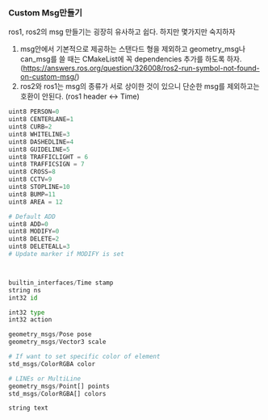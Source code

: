 ### Custom Msg만들기   
ros1, ros2의 msg 만들기는 굉장히 유사하고 쉽다. 하지만 몇가지만 숙지하자

  1. msg안에서 기본적으로 제공하는 스탠다드 형을 제외하고 geometry_msg나 can_msg를 쓸 때는 CMakeList에 꼭 dependencies 추가를 하도록 하자.
  (https://answers.ros.org/question/326008/ros2-run-symbol-not-found-on-custom-msg/)
  2. ros2와 ros1는 msg의 종류가 서로 상이한 것이 있으니 단순한 msg를 제외하고는 호환이 안된다.  (ros1 header <-> Time)  
  
  

``` python
uint8 PERSON=0
uint8 CENTERLANE=1
uint8 CURB=2
uint8 WHITELINE=3
uint8 DASHEDLINE=4
uint8 GUIDELINE=5
uint8 TRAFFICLIGHT = 6
uint8 TRAFFICSIGN = 7
uint8 CROSS=8
uint8 CCTV=9
uint8 STOPLINE=10
uint8 BUMP=11
uint8 AREA = 12

# Default ADD
uint8 ADD=0
uint8 MODIFY=0
uint8 DELETE=2
uint8 DELETEALL=3
# Update marker if MODIFY is set



builtin_interfaces/Time stamp
string ns
int32 id

int32 type
int32 action

geometry_msgs/Pose pose
geometry_msgs/Vector3 scale

# If want to set specific color of element
std_msgs/ColorRGBA color

# LINEs or MultiLine
geometry_msgs/Point[] points
std_msgs/ColorRGBA[] colors

string text
```
